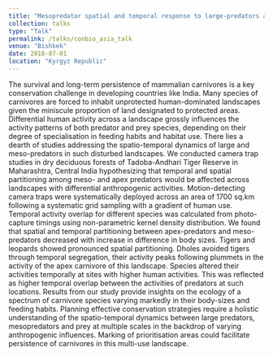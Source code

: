 ```yaml
---
title: "Mesopredator spatial and temporal response to large-predators and anthropogenic activities in a Central Indian Reserve"
collection: talks
type: "Talk"
permalink: /talks/conbio_asia_talk
venue: "Bishkek"
date: 2018-07-01
location: "Kyrgyz Republic"
---
```


The survival and long-term persistence of mammalian carnivores is a key conservation challenge in developing countries like India. Many species of carnivores are forced to inhabit unprotected human-dominated landscapes given the miniscule proportion of land designated to protected areas. Differential human activity across a landscape grossly influences the activity patterns of both predator and prey species, depending on their degree of specialisation in feeding habits and habitat use. There lies a dearth of studies addressing the spatio-temporal dynamics of large and meso-predators in such disturbed landscapes. We conducted camera trap studies in dry deciduous forests of Tadoba-Andhari Tiger Reserve in Maharashtra, Central India hypothesizing that temporal and spatial partitioning among meso- and apex predators would be affected across landscapes with differential anthropogenic activities. Motion-detecting camera traps were systematically deployed across an area of 1700 sq.km following a systematic grid sampling with a gradient of human use. Temporal activity overlap for different species was calculated from photo-capture timings using non-parametric kernel density distribution. We found that spatial and temporal partitioning between apex-predators and meso-predators decreased with increase in difference in body sizes. Tigers and leopards showed pronounced spatial partitioning. Dholes avoided tigers through temporal segregation, their activity peaks following plummets in the activity of the apex carnivore of this landscape. Species altered their activities temporally at sites with higher human activities. This was reflected as higher temporal overlap between the activities of predators at such locations. Results from our study provide insights on the ecology of a spectrum of carnivore species varying markedly in their body-sizes and feeding habits. Planning effective conservation strategies require a holistic understanding of the spatio-temporal dynamics between large predators, mesopredators and prey at multiple scales in the backdrop of varying anthropogenic influences. Marking of prioritisation areas could facilitate persistence of carnivores in this multi-use landscape.